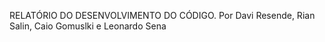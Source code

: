 RELATÓRIO DO DESENVOLVIMENTO DO CÓDIGO.
Por Davi Resende, Rian Salin, Caio Gomuslki e Leonardo Sena

